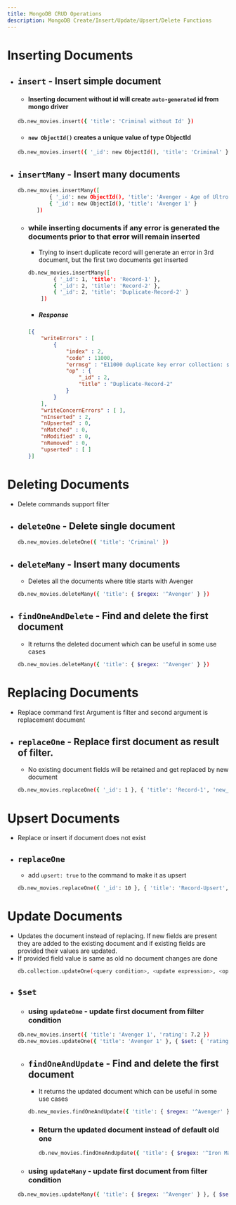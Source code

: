 ```yaml
---
title: MongoDB CRUD Operations
description: MongoDB Create/Insert/Update/Upsert/Delete Functions
---
```


# Inserting Documents
- ## `insert` - Insert simple document
    - #### Inserting document without id will create `auto-generated` id from mongo driver
	```bash
    db.new_movies.insert({ 'title': 'Criminal without Id' })
    ```
    - #### `new ObjectId()` creates a unique value of type ObjectId
	```bash
    db.new_movies.insert({ '_id': new ObjectId(), 'title': 'Criminal' })
	```
- ## `insertMany` - Insert many documents
  ```bash
  db.new_movies.insertMany([
	        { '_id': new ObjectId(), 'title': 'Avenger - Age of Ultron' },
	        { '_id': new ObjectId(), 'title': 'Avenger 1' }
        ])
  ```
  - ### while inserting documents if any error is generated the documents prior to that error will remain inserted
	- Trying to insert duplicate record will generate an error in 3rd document, but the first two documents get inserted 
	```bash
    db.new_movies.insertMany([
            { '_id': 1, 'title': 'Record-1' },
            { '_id': 2, 'title': 'Record-2' },
            { '_id': 2, 'title': 'Duplicate-Record-2' }
        ])
    ```
    - ##### Response
	```json
    [{
		"writeErrors" : [
			{
				"index" : 2,
				"code" : 11000,
				"errmsg" : "E11000 duplicate key error collection: sample_mflix.new_movies index: _id_ dup key: { _id: 2.0 }",
				"op" : {
					"_id" : 2,
					"title" : "Duplicate-Record-2"
				}
			}
		],
		"writeConcernErrors" : [ ],
		"nInserted" : 2,
		"nUpserted" : 0,
		"nMatched" : 0,
		"nModified" : 0,
		"nRemoved" : 0,
		"upserted" : [ ]
	}]
	```

# Deleting Documents
- Delete commands support filter
- ## `deleteOne` - Delete single document
  ```bash
  db.new_movies.deleteOne({ 'title': 'Criminal' })
  ```
- ## `deleteMany` - Insert many documents
	- Deletes all the documents where title starts with Avenger
  ```bash
  db.new_movies.deleteMany({ 'title': { $regex: '^Avenger' } })
  ```
- ## `findOneAndDelete` - Find and delete the first document
	- It returns the deleted document which can be useful in some use cases
  ```bash
  db.new_movies.deleteMany({ 'title': { $regex: '^Avenger' } })
  ```

# Replacing Documents
- Replace command first Argument is filter and second argument is replacement document
- ## `replaceOne` - Replace first document as result of filter.
	- No existing document fields will be retained and get replaced by new document
  ```bash
  db.new_movies.replaceOne({ '_id': 1 }, { 'title': 'Record-1', 'new_field': 'new_value_1' })
  ```

# Upsert Documents
- Replace or insert if document does not exist
- ## `replaceOne`
  - add `upsert: true` to the command to make it as upsert
  ```bash
  db.new_movies.replaceOne({ '_id': 10 }, { 'title': 'Record-Upsert', 'new_field': 'new_value_1' }, { upsert: true })
  ```

# Update Documents
- Updates the document instead of replacing. If new fields are present they are added to the existing document and if existing fields are provided
  their values are updated.
- If provided field value is same as old no document changes are done  
  ```bash
  db.collection.updateOne(<query condition>, <update expression>, <options>)
  ```
- ## `$set`
	- ### using `updateOne` - update first document from filter condition
	```bash
    db.new_movies.insert({ 'title': 'Avenger 1', 'rating': 7.2 })
    db.new_movies.updateOne({ 'title': 'Avenger 1' }, { $set: { 'rating': 9 } })
	```
	- ## `findOneAndUpdate` - Find and delete the first document
		- It returns the updated document which can be useful in some use cases
	  ```bash
	  db.new_movies.findOneAndUpdate({ 'title': { $regex: '^Avenger' } }, { $set: { 'rating': 10 }})
	  ```
        - ### Return the updated document instead of default old one    
		  ```bash
		  db.new_movies.findOneAndUpdate({ 'title': { $regex: '^Iron Man' } }, { $set: { 'rating': 9.4 } }, { 'returnNewDocument': true })
		  ```
	- ### using `updateMany` - update first document from filter condition
	```bash
    db.new_movies.updateMany({ 'title': { $regex: '^Avenger' } }, { $set: { 'viewer.comments': 30 } })
    ```
    
